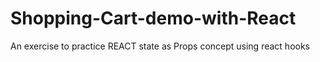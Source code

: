 # Shopping-Cart-demo-with-React
An exercise to practice REACT state as Props concept using react hooks
